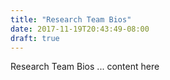 ```yaml
---
title: "Research Team Bios"
date: 2017-11-19T20:43:49-08:00
draft: true
---
```


Research Team Bios ... content here
